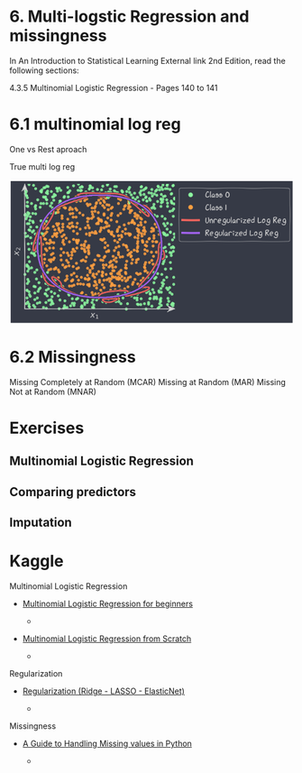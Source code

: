 # 6. Multi-logstic Regression and missingness
In An Introduction to Statistical Learning External link 2nd Edition, read the following sections:

4.3.5 Multinomial Logistic Regression - Pages 140 to 141

# 6.1 multinomial log reg

One vs Rest aproach

True multi log reg

![Regularization](./images/Regularization.png)

# 6.2 Missingness

Missing Completely at Random (MCAR)
Missing at Random (MAR)
Missing Not at Random (MNAR)



# Exercises
## Multinomial Logistic Regression
## Comparing predictors
## Imputation

# Kaggle

Multinomial Logistic Regression

* [Multinomial Logistic Regression for beginners](https://www.kaggle.com/code/saurabhbagchi/multinomial-logistic-regression-for-beginners)
  * >

* [Multinomial Logistic Regression from Scratch](https://www.kaggle.com/code/vitorgamalemos/multinomial-logistic-regression-from-scratch)
  * >

Regularization

* [Regularization (Ridge - LASSO - ElasticNet)](https://www.kaggle.com/code/aminizahra/regularization-ridge-lasso-elasticnet)
  * > 

Missingness
* [A Guide to Handling Missing values in Python](https://www.kaggle.com/code/parulpandey/a-guide-to-handling-missing-values-in-python)
  * > 